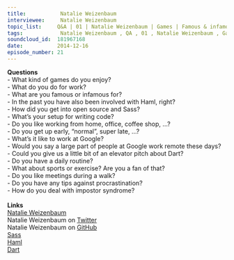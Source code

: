 ```yaml
--- 
title:           Natalie Weizenbaum 
interviewee:     Natalie Weizenbaum 
topic_list:     Q&A | 01 | Natalie Weizenbaum | Games | Famous & infamous | Haml | Open Source | Coding setup | Daily routine | Working @ Google | Dart | Procrastination | Impostor syndrome
tags:            Natalie Weizenbaum , QA , 01 , Natalie Weizenbaum , Games , Famous  infamous , Haml , Open Source , Coding setup , Daily routine , Working  Google , Dart , Procrastination , Impostor syndrome
soundcloud_id:  181967168
date:           2014-12-16
episode_number: 21
---
```


<p class="show_notes_display"><b>Questions</b><br>- What kind of games do you enjoy?<br>- What do you do for work?<br>- What are you famous or infamous for?<br>- In the past you have also been involved with Haml, right?<br>- How did you get into open source and Sass?<br>- What’s your setup for writing code?<br>- Do you like working from home, office, coffee shop, …?<br>- Do you get up early, “normal”, super late, …?<br>- What’s it like to work at Google?<br>- Would you say a large part of people at Google work remote these days?<br>- Could you give us a little bit of an elevator pitch about Dart?<br>- Do you have a daily routine?<br>- What about sports or exercise? Are you a fan of that?<br>- Do you like meetings during a walk?<br>- Do you have any tips against procrastination?<br>- How do you deal with impostor syndrome?<br><br><b>Links</b><br><a rel="nofollow" target="_blank" href="http://nex-3.com/">Natalie Weizenbaum</a><br>Natalie Weizenbaum on <a rel="nofollow" target="_blank" href="https://twitter.com/nex3">Twitter</a><br><span>Natalie Weizenbaum on <a rel="nofollow" target="_blank" href="https://github.com/nex3">GitHub</a></span><br><a rel="nofollow" target="_blank" href="http://sass-lang.com/">Sass</a><br><a rel="nofollow" target="_blank" href="http://haml.info/">Haml</a><br><a rel="nofollow" target="_blank" href="https://www.dartlang.org/">Dart</a><br><br><br></p>
